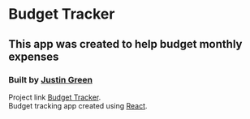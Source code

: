 # Budget Tracker
## This app was created to help budget monthly expenses
### Built by [Justin Green](https://www.justingreen.dev/)
Project link [Budget Tracker](https://budget-app-alpha.vercel.app/).\
Budget tracking app created using [React](https://reactjs.org/).